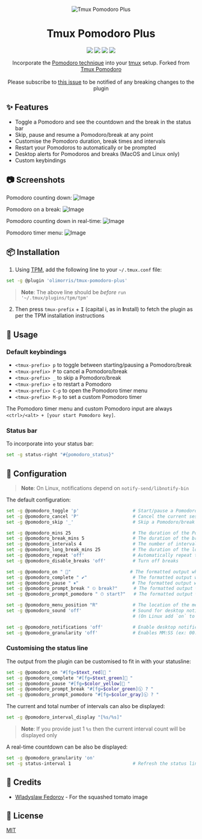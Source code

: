 <p align="center">
<img src="https://github.com/olimorris/tmux-pomodoro-plus/assets/9512444/a3e445f0-6493-4375-977e-b89013968604" alt="Tmux Pomodoro Plus" />
</p>

<h1 align="center">Tmux Pomodoro Plus</h1>

<p align="center">
<a href="https://github.com/olimorris/tmux-pomodoro-plus/stargazers"><img src="https://img.shields.io/github/stars/olimorris/tmux-pomodoro-plus?color=c678dd&logoColor=e06c75&style=for-the-badge"></a>
<a href="https://github.com/olimorris/tmux-pomodoro-plus/issues"><img src="https://img.shields.io/github/issues/olimorris/tmux-pomodoro-plus?color=%23d19a66&style=for-the-badge"></a>
<a href="https://github.com/olimorris/tmux-pomodoro-plus/blob/main/LICENSE.md"><img src="https://img.shields.io/github/license/olimorris/tmux-pomodoro-plus?style=for-the-badge"></a>
<a href="https://github.com/olimorris/tmux-pomodoro-plus/actions/workflows/test.yml"><img src="https://img.shields.io/github/actions/workflow/status/olimorris/tmux-pomodoro-plus/test.yml?branch=main&label=tests&style=for-the-badge"></a>
</p>

<p align="center">
Incorporate the <a href="https://en.wikipedia.org/wiki/Pomodoro_Technique">Pomodoro technique</a> into your <a href="https://github.com/tmux/tmux">tmux</a> setup. Forked from <a href="https://github.com/alexanderjeurissen/tmux-pomodoro">Tmux Pomodoro</a><br><br>Please subscribe to <a href="https://github.com/olimorris/tmux-pomodoro-plus/issues/29">this issue</a> to be notified of any breaking changes to the plugin
</p>

## :sparkles: Features

- Toggle a Pomodoro and see the countdown and the break in the status bar
- Skip, pause and resume a Pomodoro/break at any point
- Customise the Pomodoro duration, break times and intervals
- Restart your Pomodoros to automatically or be prompted
- Desktop alerts for Pomodoros and breaks (MacOS and Linux only)
- Custom keybindings

## :camera: Screenshots

Pomodoro counting down:
![Image](https://user-images.githubusercontent.com/9512444/218257051-1cdc4487-7e0a-4d1f-9e70-932028f47d6f.png)

Pomodoro on a break:
![Image](https://user-images.githubusercontent.com/9512444/218257106-c3f83c7e-a467-4965-adfd-8c0b9b06ad9b.png)

Pomodoro counting down in real-time:
![Image](https://user-images.githubusercontent.com/9512444/218257132-6aac32d9-6ecb-4192-926c-1c41cb4adc62.gif)

Pomodoro timer menu:
![Image](https://user-images.githubusercontent.com/9512444/179624439-c5203dd1-01a9-4bf8-93dc-3da162939a4a.gif)

## :package: Installation

1. Using [TPM](https://github.com/tmux-plugins/tpm), add the following line to your `~/.tmux.conf` file:

```bash
set -g @plugin 'olimorris/tmux-pomodoro-plus'
```

> **Note**: The above line should be _before_ `run '~/.tmux/plugins/tpm/tpm'`

2. Then press `tmux-prefix` + <kbd>I</kbd> (capital i, as in **I**nstall) to fetch the plugin as per the TPM installation instructions

## :rocket: Usage

### Default keybindings

- `<tmux-prefix> p` to toggle between starting/pausing a Pomodoro/break
- `<tmux-prefix> P` to cancel a Pomodoro/break
- `<tmux-prefix> _` to skip a Pomodoro/break
- `<tmux-prefix> e` to restart a Pomodoro
- `<tmux-prefix> C-p` to open the Pomodoro timer menu
- `<tmux-prefix> M-p` to set a custom Pomodoro timer

The Pomodoro timer menu and custom Pomodoro input are always `<ctrl>/<alt> + [your start Pomodoro key]`.

### Status bar

To incorporate into your status bar:

```bash
set -g status-right "#{pomodoro_status}"
```

## :wrench: Configuration

> **Note**: On Linux, notifications depend on `notify-send/libnotify-bin`

The default configuration:

```bash
set -g @pomodoro_toggle 'p'                    # Start/pause a Pomodoro/break
set -g @pomodoro_cancel 'P'                    # Cancel the current session
set -g @pomodoro_skip '_'                      # Skip a Pomodoro/break

set -g @pomodoro_mins 25                       # The duration of the Pomodoro
set -g @pomodoro_break_mins 5                  # The duration of the break after the Pomodoro completes
set -g @pomodoro_intervals 4                   # The number of intervals before a longer break is started
set -g @pomodoro_long_break_mins 25            # The duration of the long break
set -g @pomodoro_repeat 'off'                  # Automatically repeat the Pomodoros?
set -g @pomodoro_disable_breaks 'off'          # Turn off breaks

set -g @pomodoro_on " 🍅"                      # The formatted output when the Pomodoro is running
set -g @pomodoro_complete " ✔︎"                 # The formatted output when the break is running
set -g @pomodoro_pause " ⏸︎"                    # The formatted output when the Pomodoro/break is paused
set -g @pomodoro_prompt_break " ⏲︎ break?"      # The formatted output when waiting to start a break
set -g @pomodoro_prompt_pomodoro " ⏱︎ start?"   # The formatted output when waiting to start a Pomodoro

set -g @pomodoro_menu_position "R"             # The location of the menu relative to the screen
set -g @pomodoro_sound 'off'                   # Sound for desktop notifications (Run `ls /System/Library/Sounds` for a list of sounds to use on Mac)
                                               # (On Linux add `on` to use the `beep` program or add your custom beeping command)

set -g @pomodoro_notifications 'off'           # Enable desktop notifications from your terminal
set -g @pomodoro_granularity 'off'             # Enables MM:SS (ex: 00:10) format instead of the default (ex: 1m)
```

### Customising the status line

The output from the plugin can be customised to fit in with your statusline:

```bash
set -g @pomodoro_on "#[fg=$text_red]🍅 "
set -g @pomodoro_complete "#[fg=$text_green]🍅 "
set -g @pomodoro_pause "#[fg=$color_yellow]🍅 "
set -g @pomodoro_prompt_break "#[fg=$color_green]🕤 ? "
set -g @pomodoro_prompt_pomodoro "#[fg=$color_gray]🕤 ? "
```

The current and total number of intervals can also be displayed:

```bash
set -g @pomodoro_interval_display "[%s/%s]"
```

> **Note**: If you provide just 1 `%s` then the current interval count will be displayed only

A real-time countdown can be also be displayed:

```bash
set -g @pomodoro_granularity 'on'
set -g status-interval 1                       # Refresh the status line every second
```

## :clap: Credits

- [Wladyslaw Fedorov](https://dribbble.com/Wladza) - For the squashed tomato image

## :page_with_curl: License

[MIT](https://github.com/olimorris/tmux-pomodoro-plus/blob/master/LICENSE.md)
